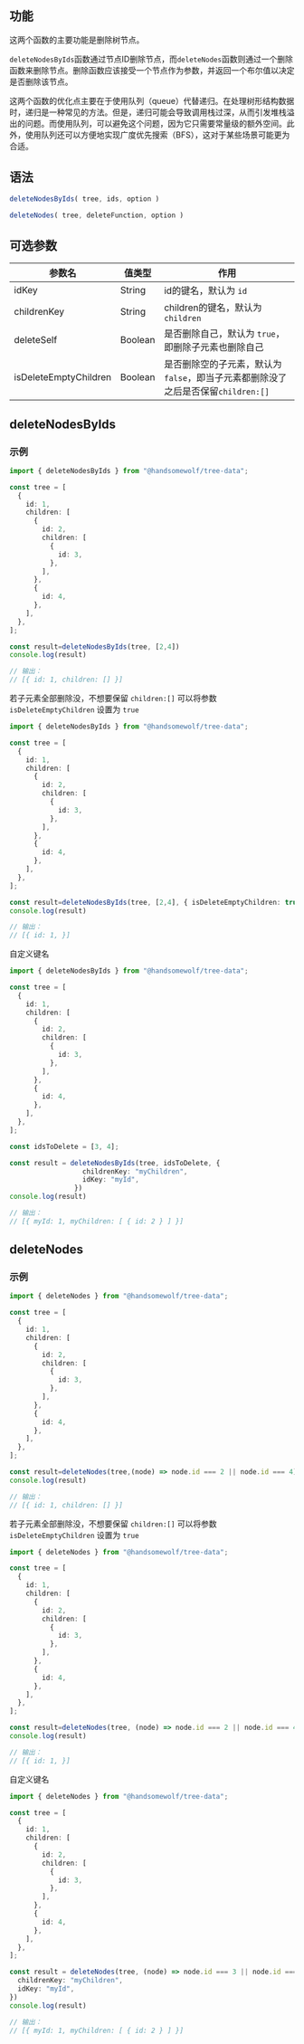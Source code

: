 ## 功能

这两个函数的主要功能是删除树节点。

`deleteNodesByIds`函数通过节点ID删除节点，而`deleteNodes`函数则通过一个删除函数来删除节点。删除函数应该接受一个节点作为参数，并返回一个布尔值以决定是否删除该节点。

这两个函数的优化点主要在于使用队列（queue）代替递归。在处理树形结构数据时，递归是一种常见的方法。但是，递归可能会导致调用栈过深，从而引发堆栈溢出的问题。而使用队列，可以避免这个问题，因为它只需要常量级的额外空间。此外，使用队列还可以方便地实现广度优先搜索（BFS），这对于某些场景可能更为合适。

## 语法

```TypeScript
deleteNodesByIds( tree, ids, option )

deleteNodes( tree, deleteFunction, option )
```

## 可选参数

| 参数名 | 值类型 | 作用 |
| --- | --- | --- |
| idKey | String | id的键名，默认为 `id` |
| childrenKey | String | children的键名，默认为 `children` |
| deleteSelf | Boolean | 是否删除自己，默认为 `true`，即删除子元素也删除自己 |
| isDeleteEmptyChildren | Boolean | 是否删除空的子元素，默认为 `false`，即当子元素都删除没了之后是否保留`children:[]` |

## deleteNodesByIds

### 示例

```TypeScript
import { deleteNodesByIds } from "@handsomewolf/tree-data";

const tree = [
  {
    id: 1,
    children: [
      {
        id: 2,
        children: [
          {
            id: 3,
          },
        ],
      },
      {
        id: 4,
      },
    ],
  },
];

const result=deleteNodesByIds(tree, [2,4])
console.log(result)

// 输出：
// [{ id: 1, children: [] }]
```

若子元素全部删除没，不想要保留 `children:[]` 可以将参数 `isDeleteEmptyChildren` 设置为 `true`

```TypeScript
import { deleteNodesByIds } from "@handsomewolf/tree-data";

const tree = [
  {
    id: 1,
    children: [
      {
        id: 2,
        children: [
          {
            id: 3,
          },
        ],
      },
      {
        id: 4,
      },
    ],
  },
];

const result=deleteNodesByIds(tree, [2,4], { isDeleteEmptyChildren: true })
console.log(result)

// 输出：
// [{ id: 1, }]
```

自定义键名

```TypeScript
import { deleteNodesByIds } from "@handsomewolf/tree-data";

const tree = [
  {
    id: 1,
    children: [
      {
        id: 2,
        children: [
          {
            id: 3,
          },
        ],
      },
      {
        id: 4,
      },
    ],
  },
];

const idsToDelete = [3, 4];

const result = deleteNodesByIds(tree, idsToDelete, {
                  childrenKey: "myChildren",
                  idKey: "myId",
                })
console.log(result)

// 输出：
// [{ myId: 1, myChildren: [ { id: 2 } ] }]
```

## deleteNodes


### 示例

```TypeScript
import { deleteNodes } from "@handsomewolf/tree-data";

const tree = [
  {
    id: 1,
    children: [
      {
        id: 2,
        children: [
          {
            id: 3,
          },
        ],
      },
      {
        id: 4,
      },
    ],
  },
];

const result=deleteNodes(tree,(node) => node.id === 2 || node.id === 4)
console.log(result)

// 输出：
// [{ id: 1, children: [] }]
```

若子元素全部删除没，不想要保留 `children:[]` 可以将参数 `isDeleteEmptyChildren` 设置为 `true`

```TypeScript
import { deleteNodes } from "@handsomewolf/tree-data";

const tree = [
  {
    id: 1,
    children: [
      {
        id: 2,
        children: [
          {
            id: 3,
          },
        ],
      },
      {
        id: 4,
      },
    ],
  },
];

const result=deleteNodes(tree, (node) => node.id === 2 || node.id === 4, { isDeleteEmptyChildren: true })
console.log(result)

// 输出：
// [{ id: 1, }]
```

自定义键名

```TypeScript
import { deleteNodes } from "@handsomewolf/tree-data";

const tree = [
  {
    id: 1,
    children: [
      {
        id: 2,
        children: [
          {
            id: 3,
          },
        ],
      },
      {
        id: 4,
      },
    ],
  },
];

const result = deleteNodes(tree, (node) => node.id === 3 || node.id === 4, {
  childrenKey: "myChildren",
  idKey: "myId",
})
console.log(result)

// 输出：
// [{ myId: 1, myChildren: [ { id: 2 } ] }]
```
